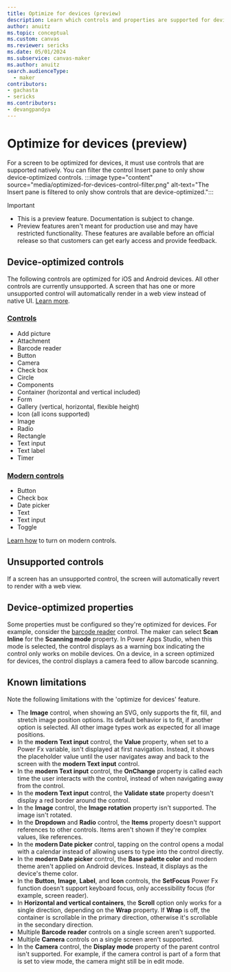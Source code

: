 ```yaml
---
title: Optimize for devices (preview)
description: Learn which controls and properties are supported for device-optimized screens.
author: anuitz
ms.topic: conceptual
ms.custom: canvas
ms.reviewer: sericks
ms.date: 05/01/2024
ms.subservice: canvas-maker
ms.author: anuitz
search.audienceType: 
  - maker
contributors:
- gachasta 
- sericks
ms.contributors:
- devangpandya
---
```


# Optimize for devices (preview)

For a screen to be optimized for devices, it must use controls that are supported natively. You can filter the control Insert pane to only show device-optimized controls.
:::image type="content" source="media/optimized-for-devices-control-filter.png" alt-text="The Insert pane is filtered to only show controls that are device-optimized.":::

> [!Important]
> - This is a preview feature. Documentation is subject to change.
> - Preview features aren't meant for production use and may have restricted functionality. These features are available before an official release so that customers can get early access and provide feedback.

## Device-optimized controls

The following controls are optimized for iOS and Android devices. All other controls are currently unsupported. A screen that has one or more unsupported control will automatically render in a web view instead of native UI. [Learn more](../mobile/optimize-for-devices-overview.md).

### [Controls](../maker/canvas-apps/reference-properties.md)

- Add picture
- Attachment
- Barcode reader
- Button
- Camera
- Check box
- Circle
- Components
- Container (horizontal and vertical included)
- Form
- Gallery (vertical, horizontal, flexible height)
- Icon (all icons supported)
- Image
- Radio
- Rectangle
- Text input
- Text label
- Timer

### [Modern controls](../maker/canvas-apps/controls/modern-controls/modern-controls-reference.md)

- Button
- Check box
- Date picker
- Text
- Text input
- Toggle

[Learn how](.../maker/canvas-apps/controls/modern-controls/overview-modern-controls.md) to turn on modern controls.

## Unsupported controls

If a screen has an unsupported control, the screen will automatically revert to render with a web view.

## Device-optimized properties

Some properties must be configured so they're optimized for devices. For example, consider the [barcode reader](../maker/canvas-apps/controls/control-barcodereader.md) control. The maker can select **Scan Inline** for the **Scanning mode** property. In Power Apps Studio, when this mode is selected, the control displays as a warning box indicating the control only works on mobile devices. On a device, in a screen optimized for devices, the control displays a camera feed to allow barcode scanning.

## Known limitations

Note the following limitations with the 'optimize for devices' feature.

- The **Image** control, when showing an SVG, only supports the fit, fill, and stretch image position options. Its default behavior is to fit, if another option is selected. All other image types work as expected for all image positions.
- In the **modern Text input** control, the **Value** property, when set to a Power Fx variable, isn't displayed at first navigation. Instead, it shows the placeholder value until the user navigates away and back to the screen with the **modern Text input** control.
- In the **modern Text input** control, the **OnChange** property is called each time the user interacts with the control, instead of when navigating away from the control.
- In the **modern Text input** control, the **Validate state** property doesn't display a red border around the control.
- In the **Image** control, the **Image rotation** property isn't supported. The image isn't rotated.
- In the **Dropdown** and **Radio** control, the **Items** property doesn't support references to other controls. Items aren't shown if they're complex values, like references.
- In the **modern Date picker** control, tapping on the control opens a modal with a calendar instead of allowing users to type into the control directly.
- In the **modern Date picker** control, the **Base palette color** and modern theme aren't applied on Android devices. Instead, it displays as the device's theme color.
- In the **Button**, **Image**, **Label**, and **Icon** controls, the **SetFocus** Power Fx function doesn't support keyboard focus, only accessibility focus (for example, screen reader).
- In **Horizontal and vertical containers**, the **Scroll** option only works for a single direction, depending on the **Wrap** property. If **Wrap** is off, the container is scrollable in the primary direction, otherwise it's scrollable in the secondary direction.
- Multiple **Barcode reader** controls on a single screen aren't supported.
- Multiple **Camera** controls on a single screen aren't supported.
- In the **Camera** control, the **Display mode** property of the parent control isn't supported. For example, if the camera control is part of a form that is set to view mode, the camera might still be in edit mode.
